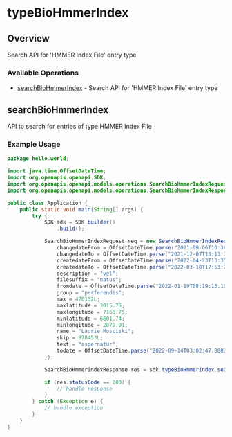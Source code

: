 # typeBioHmmerIndex

## Overview

Search API for 'HMMER Index File' entry type

### Available Operations

* [searchBioHmmerIndex](#searchbiohmmerindex) - Search API for 'HMMER Index File' entry type

## searchBioHmmerIndex

API to search for entries of type HMMER Index File

### Example Usage

```java
package hello.world;

import java.time.OffsetDateTime;
import org.openapis.openapi.SDK;
import org.openapis.openapi.models.operations.SearchBioHmmerIndexRequest;
import org.openapis.openapi.models.operations.SearchBioHmmerIndexResponse;

public class Application {
    public static void main(String[] args) {
        try {
            SDK sdk = SDK.builder()
                .build();

            SearchBioHmmerIndexRequest req = new SearchBioHmmerIndexRequest() {{
                changedateFrom = OffsetDateTime.parse("2021-09-06T10:36:33.442Z");
                changedateTo = OffsetDateTime.parse("2021-12-07T18:13:34.827Z");
                createdateFrom = OffsetDateTime.parse("2022-04-23T13:35:30.978Z");
                createdateTo = OffsetDateTime.parse("2022-03-18T17:53:23.400Z");
                description = "vel";
                filesuffix = "natus";
                fromdate = OffsetDateTime.parse("2022-01-19T08:19:15.156Z");
                group = "perferendis";
                max = 470132L;
                maxlatitude = 3015.75;
                maxlongitude = 7160.75;
                minlatitude = 6601.74;
                minlongitude = 2879.91;
                name = "Laurie Mosciski";
                skip = 878453L;
                text = "aspernatur";
                todate = OffsetDateTime.parse("2022-09-14T03:02:47.808Z");
            }};            

            SearchBioHmmerIndexResponse res = sdk.typeBioHmmerIndex.searchBioHmmerIndex(req);

            if (res.statusCode == 200) {
                // handle response
            }
        } catch (Exception e) {
            // handle exception
        }
    }
}
```
